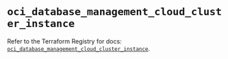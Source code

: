 # `oci_database_management_cloud_cluster_instance`

Refer to the Terraform Registry for docs: [`oci_database_management_cloud_cluster_instance`](https://registry.terraform.io/providers/hashicorp/oci/7.19.0/docs/resources/database_management_cloud_cluster_instance).
